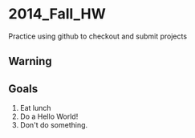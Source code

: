 2014_Fall_HW
============

Practice using github to checkout and submit projects

Warning
-------

Goals
-----

1. Eat lunch
5. Do a Hello World!
2. Don't do something.